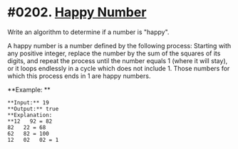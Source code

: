 # #0202. [Happy Number](https://leetcode.com/problems/happy-number/description/) 

Write an algorithm to determine if a number is "happy".

A happy number is a number defined by the following process: Starting with any positive integer, replace the number by the sum of the squares of its digits, and repeat the process until the number equals 1 (where it will stay), or it loops endlessly in a cycle which does not include 1. Those numbers for which this process ends in 1 are happy numbers.

**Example: **
    
    
    
    **Input:** 19
    **Output:** true
    **Explanation: 
    **12   92 = 82
    82   22 = 68
    62   82 = 100
    12   02   02 = 1